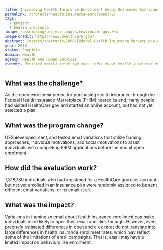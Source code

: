 ```yaml
---
title: Increasing Health Insurance Enrollment Among Uninsured Americans
permalink: /projects/health-insurance-enrollment-1/
tags: 
  - project
  - health insurance
image: /assets/img/project-images/healthcare-gov.PNG
image-credit: https://www.healthcare.gov/
abstract: /assets/abstracts/1609-Federal-Health-Insurance-Marketplace-Enrollment-Emails.pdf
year: 2016
status: Complete
domain: Health
agency: Health and Human Services
summary: Modified emails encourage open rates about health insurance enrollment.
---
```

## What was the challenge?

As the open enrollment period for purchasing health insurance through the Federal Health Insurance Marketplace (FHIM) neared its end, many people had visited HealthCare.gov and started an online account,  but had not yet selected a plan.

## What was the program change?

OES developed, sent, and tested email variations that utilize framing approaches, individual motivations, and social motivations to assist individuals with completing FHIM applications before the end of open enrollment.

## How did the evaluation work?

7,318,780 individuals who had registered for a HealthCare.gov user account but not yet enrolled in an insurance plan were randomly assigned to be sent different email variations, or no email at all. 

## What was the impact?

Variations in framing an email about health insurance enrollment can make individuals more likely to open their email and click through. However, even precisely estimated differences in open and click rates do not translate into large differences in health insurance enrollment rates, which may reflect some of the limitations of email campaigns. That is, email may have a limited impact on behaviors like enrollment.
